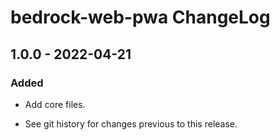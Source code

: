 # bedrock-web-pwa ChangeLog

## 1.0.0 - 2022-04-21

### Added
- Add core files.

- See git history for changes previous to this release.
